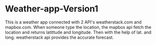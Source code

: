 # Weather-app-Version1

This is a weather app connected with 2 API's weatherstack.com and mapbox.com. When someone type the location, the mapbox api fetch the location and returns latittude and longitude.
Then with the help of lat. and long. weatherstack api provides the accurate forecast.
